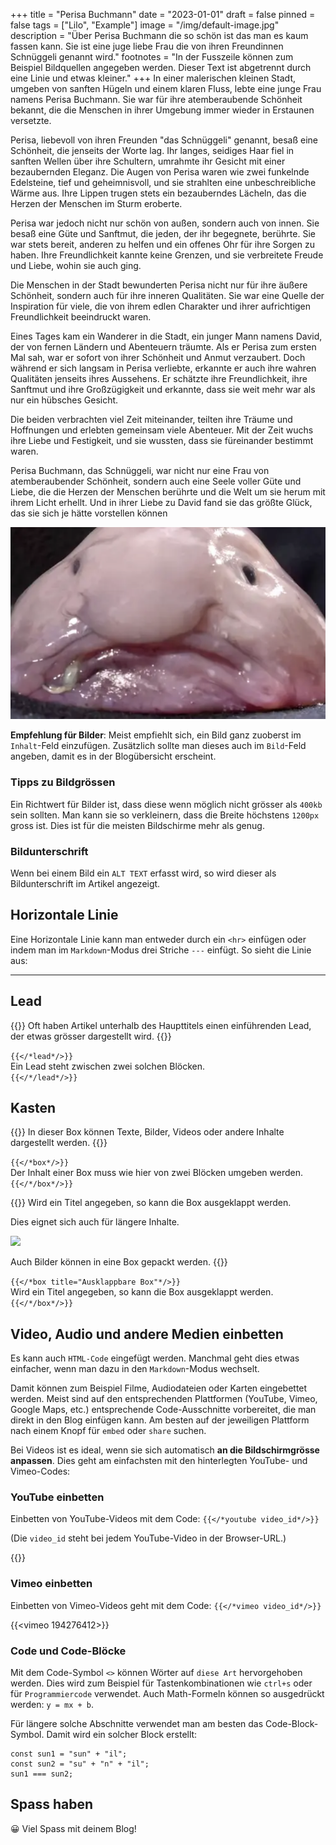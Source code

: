 +++
title = "Perisa Buchmann"
date = "2023-01-01"
draft = false
pinned = false
tags = ["Lilo", "Example"]
image = "/img/default-image.jpg"
description = "Über Perisa Buchmann die so schön ist das man es kaum fassen kann. Sie ist eine juge liebe Frau die von ihren Freundinnen Schnüggeli genannt wird."
footnotes = "In der Fusszeile können zum Beispiel Bildquellen angegeben werden. Dieser Text ist abgetrennt durch eine Linie und etwas kleiner."
+++
In einer malerischen kleinen Stadt, umgeben von sanften Hügeln und einem klaren Fluss, lebte eine junge Frau namens Perisa Buchmann. Sie war für ihre atemberaubende Schönheit bekannt, die die Menschen in ihrer Umgebung immer wieder in Erstaunen versetzte.

Perisa, liebevoll von ihren Freunden "das Schnüggeli" genannt, besaß eine Schönheit, die jenseits der Worte lag. Ihr langes, seidiges Haar fiel in sanften Wellen über ihre Schultern, umrahmte ihr Gesicht mit einer bezaubernden Eleganz. Die Augen von Perisa waren wie zwei funkelnde Edelsteine, tief und geheimnisvoll, und sie strahlten eine unbeschreibliche Wärme aus. Ihre Lippen trugen stets ein bezauberndes Lächeln, das die Herzen der Menschen im Sturm eroberte.

Perisa war jedoch nicht nur schön von außen, sondern auch von innen. Sie besaß eine Güte und Sanftmut, die jeden, der ihr begegnete, berührte. Sie war stets bereit, anderen zu helfen und ein offenes Ohr für ihre Sorgen zu haben. Ihre Freundlichkeit kannte keine Grenzen, und sie verbreitete Freude und Liebe, wohin sie auch ging.

Die Menschen in der Stadt bewunderten Perisa nicht nur für ihre äußere Schönheit, sondern auch für ihre inneren Qualitäten. Sie war eine Quelle der Inspiration für viele, die von ihrem edlen Charakter und ihrer aufrichtigen Freundlichkeit beeindruckt waren.

Eines Tages kam ein Wanderer in die Stadt, ein junger Mann namens David, der von fernen Ländern und Abenteuern träumte. Als er Perisa zum ersten Mal sah, war er sofort von ihrer Schönheit und Anmut verzaubert. Doch während er sich langsam in Perisa verliebte, erkannte er auch ihre wahren Qualitäten jenseits ihres Aussehens. Er schätzte ihre Freundlichkeit, ihre Sanftmut und ihre Großzügigkeit und erkannte, dass sie weit mehr war als nur ein hübsches Gesicht.

Die beiden verbrachten viel Zeit miteinander, teilten ihre Träume und Hoffnungen und erlebten gemeinsam viele Abenteuer. Mit der Zeit wuchs ihre Liebe und Festigkeit, und sie wussten, dass sie füreinander bestimmt waren.

Perisa Buchmann, das Schnüggeli, war nicht nur eine Frau von atemberaubender Schönheit, sondern auch eine Seele voller Güte und Liebe, die die Herzen der Menschen berührte und die Welt um sie herum mit ihrem Licht erhellt. Und in ihrer Liebe zu David fand sie das größte Glück, das sie sich je hätte vorstellen können



















![<3](bildschirmfoto-2022-08-25-um-14.45.55-kopie.png "Perisa Buchmann das Schnüggeli")

**Empfehlung für Bilder**: Meist empfiehlt sich, ein Bild ganz zuoberst im `Inhalt`-Feld einzufügen. Zusätzlich sollte man dieses auch im `Bild`-Feld angeben, damit es in der Blogübersicht erscheint.

### Tipps zu Bildgrössen

Ein Richtwert für Bilder ist, dass diese wenn möglich nicht grösser als `400kb` sein sollten. Man kann sie so verkleinern, dass die Breite höchstens `1200px` gross ist. Dies ist für die meisten Bildschirme mehr als genug.

### Bildunterschrift

Wenn bei einem Bild ein `ALT TEXT` erfasst wird, so wird dieser als Bildunterschrift im Artikel angezeigt.

## Horizontale Linie

Eine Horizontale Linie kann man entweder durch ein `<hr>` einfügen oder indem man im `Markdown`-Modus drei Striche `---` einfügt. So sieht die Linie aus:

- - -

## Lead

{{<lead>}}
Oft haben Artikel unterhalb des Haupttitels einen einführenden Lead, der etwas grösser dargestellt wird.
{{</lead>}}

`{{</*lead*/>}}`\
Ein Lead steht zwischen zwei solchen Blöcken.\
`{{</*/lead*/>}}`

## Kasten

{{<box>}}
In dieser Box können Texte, Bilder, Videos oder andere Inhalte dargestellt werden.
{{</box>}}

`{{</*box*/>}}`\
Der Inhalt einer Box muss wie hier von zwei Blöcken umgeben werden.\
`{{</*/box*/>}}`

{{<box title="Ausklappbare Box">}}
Wird ein Titel angegeben, so kann die Box ausgeklappt werden.

Dies eignet sich auch für längere Inhalte.

![](/img/default-image.jpg)

Auch Bilder können in eine Box gepackt werden.
{{</box>}}

`{{</*box title="Ausklappbare Box"*/>}}`\
Wird ein Titel angegeben, so kann die Box ausgeklappt werden.\
`{{</*/box*/>}}`

## Video, Audio und andere Medien einbetten

Es kann auch `HTML-Code` eingefügt werden. Manchmal geht dies etwas einfacher, wenn man dazu in den `Markdown`-Modus wechselt.

Damit können zum Beispiel Filme, Audiodateien oder Karten eingebettet werden. Meist sind auf den entsprechenden Plattformen (YouTube, Vimeo, Google Maps, etc.) entsprechende Code-Ausschnitte vorbereitet, die man direkt in den Blog einfügen kann. Am besten auf der jeweiligen Plattform nach einem Knopf für `embed` oder `share` suchen.

Bei Videos ist es ideal, wenn sie sich automatisch **an die Bildschirmgrösse anpassen**. Dies geht am einfachsten mit den hinterlegten YouTube- und Vimeo-Codes:

### YouTube einbetten

Einbetten von YouTube-Videos mit dem Code: `{{</*youtube video_id*/>}}`

(Die `video_id` steht bei jedem YouTube-Video in der Browser-URL.)

{{<youtube kQjtK32mGJQ>}}

### Vimeo einbetten

Einbetten von Vimeo-Videos geht mit dem Code: `{{</*vimeo video_id*/>}}`

{{<vimeo 194276412>}}

### Code und Code-Blöcke

Mit dem Code-Symbol `<>` können Wörter auf `diese Art` hervorgehoben werden. Dies wird zum Beispiel für Tastenkombinationen wie `ctrl+s` oder für `Programmiercode` verwendet. Auch Math-Formeln können so ausgedrückt werden: `y = mx + b`.

Für längere solche Abschnitte verwendet man am besten das Code-Block-Symbol. Damit wird ein solcher Block erstellt:

```
const sun1 = "sun" + "il";
const sun2 = "su" + "n" + "il";
sun1 === sun2;
```

## Spass haben

😀 Viel Spass mit deinem Blog!